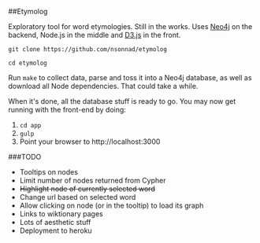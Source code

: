 ##Etymolog

Exploratory tool for word etymologies. Still in the works. Uses
[Neo4j](http://www.neo4j.org/) on the backend, Node.js in the middle and
[D3.js](http://d3js.org/) in the front.

`git clone https://github.com/nsonnad/etymolog`

`cd etymolog`

Run `make` to collect data, parse and toss it into a Neo4j database, as well as
download all Node dependencies. That could take a while.

When it's done, all the database stuff is ready to go. You may now get running
with the front-end by doing:

1. `cd app`
2. `gulp`
3. Point your browser to http://localhost:3000


###TODO

* Tooltips on nodes
* Limit number of nodes returned from Cypher
* ~~Highlight node of currently selected word~~
* Change url based on selected word
* Allow clicking on node (or in the tooltip) to load its graph
* Links to wiktionary pages
* Lots of aesthetic stuff
* Deployment to heroku
